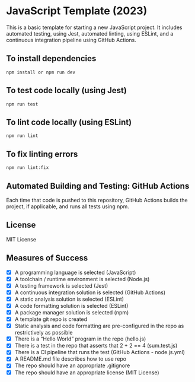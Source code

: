 # JavaScript Template (2023)

This is a basic template for starting a new JavaScript project. It includes automated testing, using Jest, automated linting, using ESLint, and a continuous integration pipeline using GitHub Actions.

## To install dependencies
    npm install or npm run dev

## To test code locally (using Jest)
    npm run test

## To lint code locally (using ESLint)
    npm run lint

## To fix linting errors
    npm run lint:fix

## Automated Building and Testing: GitHub Actions
Each time that code is pushed to this repository, GitHub Actions builds the project, if applicable, and runs all tests using npm.

## License
MIT License

## Measures of Success
- [x] A programming language is selected (JavaScript)
- [x] A toolchain / runtime environment is selected (Node.js)
- [x] A testing framework is selected (Jest)
- [x] A continuous integration solution is selected (GitHub Actions)
- [x] A static analysis solution is selected (ESLint)
- [x] A code formatting solution is selected (ESLint)
- [x] A package manager solution is selected (npm)
- [x] A template git repo is created
- [x] Static analysis and code formatting are pre-configured in the repo as restrictively as possible
- [x] There is a “Hello World” program in the repo (hello.js)
- [x] There is a test in the repo that asserts that 2 + 2 == 4 (sum.test.js)
- [x] There is a CI pipeline that runs the test (GitHub Actions - node.js.yml)
- [x] A README.md file describes how to use repo
- [x] The repo should have an appropriate .gitignore
- [x] The repo should have an appropriate license (MIT License)